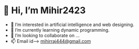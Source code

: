 # 👋 Hi, I’m Mihir2423
- 👀 I’m interested in artificial intelligence and web designing.
- 🌱 I’m currently learning dynamic programming.
- 💞️ I’m looking to collaborate on ...
- 📫 Email id--> mihirraj444@gmail.com

<!---
Mihir2423/Mihir2423 is a ✨ special ✨ repository because its `README.md` (this file) appears on your GitHub profile.
You can click the Preview link to take a look at your changes.
--->
